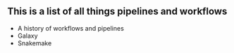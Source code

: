 ## This is a list of all things pipelines and workflows
<ul>
<li> A history of workflows and pipelines </li>
<li> Galaxy </li>
<li> Snakemake </li>
</ul>
